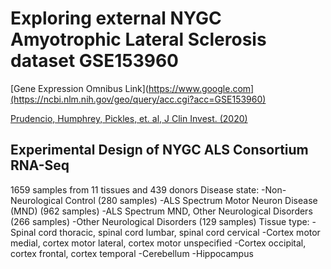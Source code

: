 # Exploring external NYGC Amyotrophic Lateral Sclerosis dataset GSE153960
[Gene Expression Omnibus Link](https://www.google.com](https://ncbi.nlm.nih.gov/geo/query/acc.cgi?acc=GSE153960)

[Prudencio, Humphrey, Pickles, et. al, J Clin Invest. (2020)](https://www.ncbi.nlm.nih.gov/pmc/articles/PMC7598060/#sd)



## Experimental Design of NYGC ALS Consortium RNA-Seq
1659 samples from 11 tissues and 439 donors
Disease state:
-Non-Neurological Control (280 samples)
-ALS Spectrum Motor Neuron Disease (MND) (962 samples)
-ALS Spectrum MND, Other Neurological Disorders (266 samples)
-Other Neurological Disorders (129 samples)
Tissue type:
-Spinal cord thoracic, spinal cord lumbar, spinal cord cervical
-Cortex motor medial, cortex motor lateral, cortex motor unspecified
-Cortex occipital, cortex frontal, cortex temporal
-Cerebellum
-Hippocampus 

